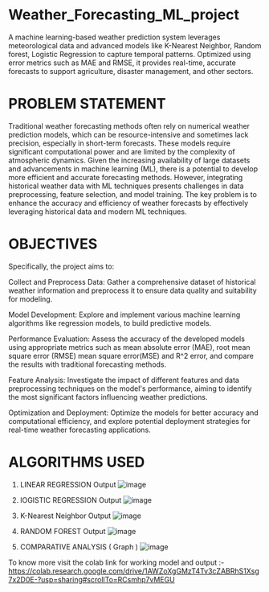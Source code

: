 # Weather_Forecasting_ML_project
A machine learning-based weather prediction system leverages meteorological data and advanced models like K-Nearest Neighbor, Random forest, Logistic Regression to capture temporal patterns. Optimized using error metrics such as MAE and RMSE, it provides real-time, accurate forecasts to support agriculture, disaster management, and other sectors.

# PROBLEM STATEMENT
Traditional weather forecasting methods often rely on numerical weather prediction models, which can be resource-intensive and sometimes lack precision, especially in short-term forecasts. These models require significant computational power and are limited by the complexity of atmospheric dynamics. Given the increasing availability of large datasets and advancements in machine learning (ML), there is a potential to develop more efficient and accurate forecasting methods. However, integrating historical weather data with ML techniques presents challenges in data preprocessing, feature selection, and model training. The key problem is to enhance the accuracy and efficiency of weather forecasts by effectively leveraging historical data and modern ML techniques.

# OBJECTIVES
Specifically, the project aims to:

Collect and Preprocess Data: Gather a comprehensive dataset of historical weather information and preprocess it to ensure data quality and suitability for modeling.

Model Development: Explore and implement various machine learning algorithms like regression models, to build predictive models.

Performance Evaluation: Assess the accuracy of the developed models using appropriate metrics such as mean absolute error (MAE), root mean square error (RMSE) mean square error(MSE) and R^2 error, and compare the results with traditional forecasting methods.

Feature Analysis: Investigate the impact of different features and data preprocessing techniques on the model's performance, aiming to identify the most significant factors influencing weather predictions.

Optimization and Deployment: Optimize the models for better accuracy and computational efficiency, and explore potential deployment strategies for real-time weather forecasting applications.

# ALGORITHMS USED
 1. LINEAR REGRESSION Output
   ![image](https://github.com/user-attachments/assets/09c7f239-ce02-4ffb-8f1b-025fc02fad73)

 2. lOGISTIC REGRESSION Output
   ![image](https://github.com/user-attachments/assets/04c27cfb-a0e6-4ce6-83bc-aac7e42ec5b4)

 3. K-Nearest Neighbor Output
   ![image](https://github.com/user-attachments/assets/1e700019-5e7c-4e21-b47d-6c4aee0f7bbe)

 4. RANDOM FOREST Output
   ![image](https://github.com/user-attachments/assets/7b98b28d-aaf9-43d2-8632-042bcbe24552)

 5. COMPARATIVE ANALYSIS ( Graph )
    ![image](https://github.com/user-attachments/assets/1cc12111-2fc2-4912-8646-15d920fc1825)

To know more visit the colab link for working model and output :-
https://colab.research.google.com/drive/1AWZoXgGMzT4Tv3cZABRhS1Xsg7x2D0E-?usp=sharing#scrollTo=RCsmhp7vMEGU
  

